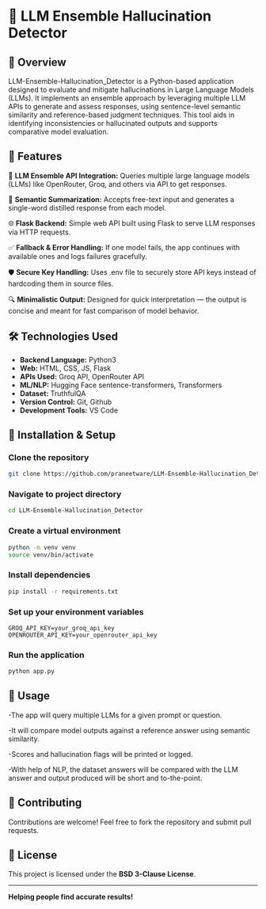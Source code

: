 # 🏥 LLM Ensemble Hallucination Detector

## 🚀 Overview
LLM-Ensemble-Hallucination_Detector is a Python-based application designed to evaluate and mitigate hallucinations in Large Language Models (LLMs). It implements an ensemble approach by leveraging multiple LLM APIs to generate and assess responses, using sentence-level semantic similarity and reference-based judgment techniques. This tool aids in identifying inconsistencies or hallucinated outputs and supports comparative model evaluation.

## 📌 Features
🔗 **LLM Ensemble API Integration:** Queries multiple large language models (LLMs) like OpenRouter, Groq, and others via API to get responses.

🧠 **Semantic Summarization:** Accepts free-text input and generates a single-word distilled response from each model.

🌐 **Flask Backend:** Simple web API built using Flask to serve LLM responses via HTTP requests.

✅ **Fallback & Error Handling:** If one model fails, the app continues with available ones and logs failures gracefully.

🛡️ **Secure Key Handling:** Uses .env file to securely store API keys instead of hardcoding them in source files.

🔍 **Minimalistic Output:** Designed for quick interpretation — the output is concise and meant for fast comparison of model behavior.


## 🛠️ Technologies Used
- **Backend Language:** Python3
- **Web:** HTML, CSS, JS, Flask
- **APIs Used:** Groq API, OpenRouter API
- **ML/NLP:** Hugging Face sentence-transformers, Transformers
- **Dataset:** TruthfulQA
- **Version Control:** Git, Github
- **Development Tools:** VS Code


## 📌 Installation & Setup
### Clone the repository
```bash
git clone https://github.com/praneetware/LLM-Ensemble-Hallucination_Detector.git
```
### Navigate to project directory
```bash
cd LLM-Ensemble-Hallucination_Detector
```
### Create a virtual environment
```bash
python -m venv venv
source venv/bin/activate
```
### Install dependencies
```bash
pip install -r requirements.txt
```
### Set up your environment variables
```env
GROQ_API_KEY=your_groq_api_key
OPENROUTER_API_KEY=your_openrouter_api_key
```
### Run the application
```bash
python app.py
```
 

## 🚀 Usage
-The app will query multiple LLMs for a given prompt or question.

-It will compare model outputs against a reference answer using semantic similarity.

-Scores and hallucination flags will be printed or logged.

-With help of NLP, the dataset answers will be compared with the LLM answer and output produced will be short and to-the-point.

## 🤝 Contributing
Contributions are welcome! Feel free to fork the repository and submit pull requests.

## 📄 License
This project is licensed under the **BSD 3-Clause License**.

---

 **Helping people find accurate results!**


